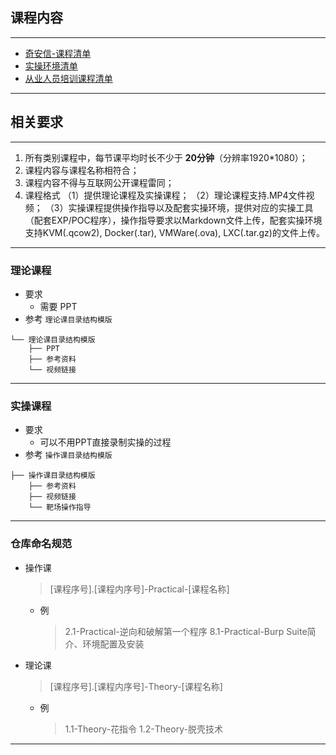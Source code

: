 
## 课程内容

---

- [奇安信-课程清单](https://alidocs.dingtalk.com/i/nodes/14lgGw3P8vvXxBBqirdGDG1685daZ90D?utm_scene=person_space)
- [实操环境清单](https://alidocs.dingtalk.com/i/nodes/o14dA3GK8g5LQbbxs09PrDnKV9ekBD76?utm_scene=person_space)
- [从业人员培训课程清单](https://alidocs.dingtalk.com/i/nodes/93NwLYZXWygvxBBqieM7a7jLJkyEqBQm)

---

## 相关要求

---

1. 所有类别课程中，每节课平均时长不少于 **20分钟**（分辨率1920*1080）；
2. 课程内容与课程名称相符合；
3. 课程内容不得与互联网公开课程雷同；
4. 课程格式
（1）提供理论课程及实操课程；
（2）理论课程支持.MP4文件视频；
（3）实操课程提供操作指导以及配套实操环境，提供对应的实操工具（配套EXP/POC程序），操作指导要求以Markdown文件上传，配套实操环境支持KVM(.qcow2), Docker(.tar), VMWare(.ova), LXC(.tar.gz)的文件上传。

---

### 理论课程

- 要求
  - 需要 PPT
- 参考 `理论课目录结构模版`
```
└── 理论课目录结构模版
    ├── PPT
    ├── 参考资料
    └── 视频链接
```

---

### 实操课程

- 要求
  - 可以不用PPT直接录制实操的过程
- 参考 `操作课目录结构模版`
```
├── 操作课目录结构模版
    ├── 参考资料
    ├── 视频链接
    └── 靶场操作指导
```

---

### 仓库命名规范

- 操作课

  > [课程序号].[课程内序号]-Practical-[课程名称] 

  - 例
    > 2.1-Practical-逆向和破解第一个程序
    > 8.1-Practical-Burp Suite简介、环境配置及安装

- 理论课

  > [课程序号].[课程内序号]-Theory-[课程名称] 
  - 例
    > 1.1-Theory-花指令
    > 1.2-Theory-脱壳技术

---



